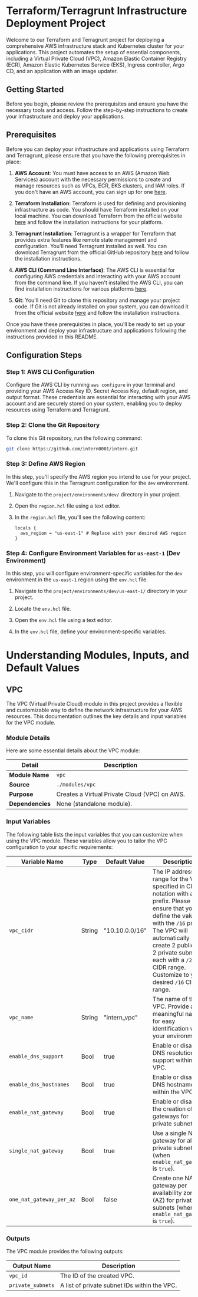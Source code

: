# Terraform/Terragrunt Infrastructure Deployment Project

Welcome to our Terraform and Terragrunt project for deploying a comprehensive AWS infrastructure stack and Kubernetes cluster for your applications. This project automates the setup of essential components, including a Virtual Private Cloud (VPC), Amazon Elastic Container Registry (ECR), Amazon Elastic Kubernetes Service (EKS), Ingress controller, Argo CD, and an application with an image updater.

## Getting Started

Before you begin, please review the prerequisites and ensure you have the necessary tools and access. Follow the step-by-step instructions to create your infrastructure and deploy your applications.

## Prerequisites

Before you can deploy your infrastructure and applications using Terraform and Terragrunt, please ensure that you have the following prerequisites in place:

1. **AWS Account**: You must have access to an AWS (Amazon Web Services) account with the necessary permissions to create and manage resources such as VPCs, ECR, EKS clusters, and IAM roles. If you don't have an AWS account, you can sign up for one [here](https://aws.amazon.com/).

2. **Terraform Installation**: Terraform is used for defining and provisioning infrastructure as code. You should have Terraform installed on your local machine. You can download Terraform from the official website [here](https://www.terraform.io/downloads.html) and follow the installation instructions for your platform.

3. **Terragrunt Installation**: Terragrunt is a wrapper for Terraform that provides extra features like remote state management and configuration. You'll need Terragrunt installed as well. You can download Terragrunt from the official GitHub repository [here](https://github.com/gruntwork-io/terragrunt#install-terragrunt) and follow the installation instructions.

4. **AWS CLI (Command Line Interface)**: The AWS CLI is essential for configuring AWS credentials and interacting with your AWS account from the command line. If you haven't installed the AWS CLI, you can find installation instructions for various platforms [here](https://aws.amazon.com/cli/).

5. **Git**: You'll need Git to clone this repository and manage your project code. If Git is not already installed on your system, you can download it from the official website [here](https://git-scm.com/downloads) and follow the installation instructions.

Once you have these prerequisites in place, you'll be ready to set up your environment and deploy your infrastructure and applications following the instructions provided in this README.

## Configuration Steps

### Step 1: AWS CLI Configuration

Configure the AWS CLI by running `aws configure` in your terminal and providing your AWS Access Key ID, Secret Access Key, default region, and output format. These credentials are essential for interacting with your AWS account and are securely stored on your system, enabling you to deploy resources using Terraform and Terragrunt.

### Step 2: Clone the Git Repository
To clone this Git repository, run the following command:

```bash
git clone https://github.com/intern0001/intern.git
```
### Step 3: Define AWS Region

In this step, you'll specify the AWS region you intend to use for your project. We'll configure this in the Terragrunt configuration for the `dev` environment.

1. Navigate to the `project/environments/dev/` directory in your project.

2. Open the `region.hcl` file using a text editor.

3. In the `region.hcl` file, you'll see the following content:

   ```hcl
   locals {
     aws_region = "us-east-1" # Replace with your desired AWS region
   }
   ```
### Step 4: Configure Environment Variables for `us-east-1` (Dev Environment)

In this step, you will configure environment-specific variables for the `dev` environment in the `us-east-1` region using the `env.hcl` file.

1. Navigate to the `project/environments/dev/us-east-1/` directory in your project.

2. Locate the `env.hcl` file.

3. Open the `env.hcl` file using a text editor.

4. In the `env.hcl` file, define your environment-specific variables.
    
# Understanding Modules, Inputs, and Default Values

## VPC

The VPC (Virtual Private Cloud) module in this project provides a flexible and customizable way to define the network infrastructure for your AWS resources. This documentation outlines the key details and input variables for the VPC module.

### Module Details

Here are some essential details about the VPC module:

| Detail           | Description                                       |
|------------------|---------------------------------------------------|
| **Module Name**  | `vpc`                                             |
| **Source**       | `./modules/vpc`                                  |
| **Purpose**      | Creates a Virtual Private Cloud (VPC) on AWS.    |
| **Dependencies** | None (standalone module).                        |

### Input Variables

The following table lists the input variables that you can customize when using the VPC module. These variables allow you to tailor the VPC configuration to your specific requirements:

| Variable Name          | Type     | Default Value       | Description                                                                                      |
|------------------------|----------|----------------------|--------------------------------------------------------------------------------------------------|
| `vpc_cidr`             | String   | "10.10.0.0/16"      | The IP address range for the VPC, specified in CIDR notation with a `/16` prefix. Please ensure that you define the value with the `/16` prefix. The VPC will automatically create 2 public and 2 private subnets, each with a `/24` CIDR range. Customize to your desired `/16` CIDR range.  |
| `vpc_name`             | String   | "intern_vpc"        | The name of the VPC. Provide a meaningful name for easy identification within your environment. |
| `enable_dns_support`   | Bool     | true               | Enable or disable DNS resolution support within the VPC.                                      |
| `enable_dns_hostnames` | Bool     | true               | Enable or disable DNS hostnames within the VPC.                                               |
| `enable_nat_gateway`   | Bool     | true               | Enable or disable the creation of NAT gateways for private subnets.                            |
| `single_nat_gateway`   | Bool     | true               | Use a single NAT gateway for all private subnets (when `enable_nat_gateway` is `true`).         |
| `one_nat_gateway_per_az`| Bool    | false              | Create one NAT gateway per availability zone (AZ) for private subnets (when `enable_nat_gateway` is `true`). |

### Outputs

The VPC module provides the following outputs:

| Output Name        | Description                                       |
|--------------------|---------------------------------------------------|
| `vpc_id`           | The ID of the created VPC.                       |
| `private_subnets`  | A list of private subnet IDs within the VPC.     |





